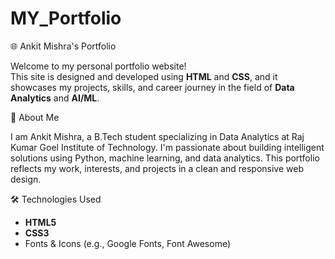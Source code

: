# MY_Portfolio

🌐 Ankit Mishra's Portfolio

Welcome to my personal portfolio website!  
This site is designed and developed using **HTML** and **CSS**, and it showcases my projects, skills, and career journey in the field of **Data Analytics** and **AI/ML**.

🚀 About Me

I am Ankit Mishra, a B.Tech student specializing in Data Analytics at Raj Kumar Goel Institute of Technology. I'm passionate about building intelligent solutions using Python, machine learning, and data analytics. This portfolio reflects my work, interests, and projects in a clean and responsive web design.

🛠️ Technologies Used
- **HTML5**
- **CSS3**
- Fonts & Icons (e.g., Google Fonts, Font Awesome)
